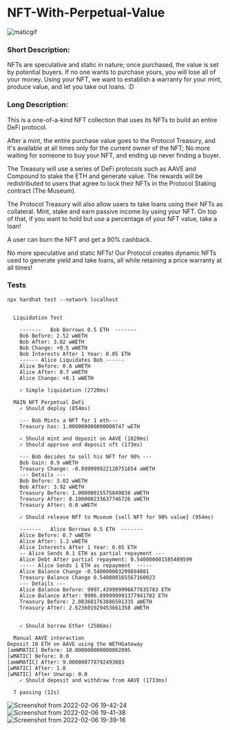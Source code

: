 # NFT-With-Perpetual-Value

![maticgif](https://user-images.githubusercontent.com/63566185/152720421-da2c949d-7f14-4710-87b2-30837102012e.gif)



### Short Description:

NFTs are speculative and static in nature; once purchased, the value is set by potential buyers. If no one wants to purchase yours, you will lose all of your money. Using your NFT, we want to establish a warranty for your mint, produce value, and let you take out loans. :D

### Long Description:

This is a one-of-a-kind NFT collection that uses its NFTs to build an entire DeFi protocol.

After a mint, the entire purchase value goes to the Protocol Treasury, and it's available at all times only for the current owner of the NFT; No more waiting for someone to buy your NFT, and ending up never finding a buyer.

The Treasury will use a series of DeFi protocols such as AAVE and Compound to stake the ETH and generate value. The rewards will be redistributed to users that agree to lock their NFTs in the Protocol Staking contract (The Museum).

The Protocol Treasury will also allow users to take loans using their NFTs as collateral. Mint, stake and earn passive income by using your NFT. On top of that, if you want to hold but use a percentage of your NFT value, take a loan!

A user can burn the NFT and get a 90% cashback.

No more speculative and static NFTs! Our Protocol creates dynamic NFTs used to generate yield and take loans, all while retaining a price warranty at all times!

### Tests

```
npx hardhat test --network localhost


  Liquidation Test

    -------   Bob Borrows 0.5 ETH  -------
    Bob Before: 2.52 wWETH
    Bob After: 3.02 wWETH
    Bob Change: +0.5 wWETH
    Bob Interests After 1 Year: 0.05 ETH
    ------ Alice Liquidates Bob ------
    Alice Before: 0.6 wWETH
    Alice After: 0.7 wWETH
    Alice Change: +0.1 wWETH
    
    ✓ Simple liquidation (2720ms)

  MAIN NFT Perpetual DeFi
    ✓ Should deploy (854ms)

    --- Bob Mints a NFT for 1 eth---
    Treasury has: 1.000000000000000747 wETH
    
    ✓ Should mint and deposit on AAVE (1020ms)
    ✓ Should approve and deposit nft (173ms)

    --- Bob decides to sell his NFT for 90% ---
    Bob Gain: 0.9 wWETH
    Treasury Change: -0.899999922120751654 aWETH
    --- Details ---
    Bob Before: 3.02 wWETH
    Bob After: 3.92 wWETH
    Treasury Before: 1.00000015575849838 aWETH
    Treasury After: 0.100000233637746726 aWETH
    Treasury After: 0.0 wWETH
    
    ✓ Should release NFT to Museum {sell NFT for 90% value} (954ms)

    -------   Alice Borrows 0.5 ETH  -------
    Alice Before: 0.7 wWETH
    Alice After: 1.2 wWETH
    Alice Interests After 1 Year: 0.05 ETH
    -- Alice Sends 0.1 ETH as partial repayment ---
    Alice Debt After partial repayment: 0.540000001585489599 
    ----- Alice Sends 1 ETH as repayment  -----
    Alice Balance Change -0.540000003299894081
    Treasury Balance Change 0.540000165567160023
    --- Details ---
    Alice Balance Before: 9997.439999996677835783 ETH
    Alice Balance After: 9996.899999993377941702 ETH
    Treasury Before: 2.083601763886501335 aWETH
    Treasury After: 2.623601929453661358 aWETH

    
    ✓ Should borrow Ether (2506ms)

  Manual AAVE interaction
Deposit 10 ETH on AAVE using the WETHGateway
[amWMATIC] Before: 10.000000000000002095
[wMATIC] Before: 0.0
[amWMATIC] After: 9.000000778792493083
[wMATIC] After: 1.0
[wMATIC] After Unwrap: 0.0
    ✓ Should deposit and withdraw from AAVE (1733ms)

  7 passing (12s)
```

![Screenshot from 2022-02-06 19-42-24](https://user-images.githubusercontent.com/63566185/152720488-8c02ad36-c63b-463a-87e1-a8cbddec06f3.png)
![Screenshot from 2022-02-06 19-41-38](https://user-images.githubusercontent.com/63566185/152720491-248f0c18-fcb2-442e-a143-ee6f87dec3b0.png)
![Screenshot from 2022-02-06 19-39-16](https://user-images.githubusercontent.com/63566185/152720492-b8a9ad02-a7d0-4876-a6a4-2a02dd277c4c.png)
